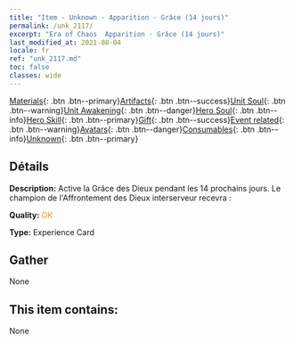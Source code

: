 ```yaml
---
title: "Item - Unknown - Apparition · Grâce (14 jours)"
permalink: /unk_2117/
excerpt: "Era of Chaos  Apparition · Grâce (14 jours)"
last_modified_at: 2021-08-04
locale: fr
ref: "unk_2117.md"
toc: false
classes: wide
---
```

 [Materials](/ItemsFR/){: .btn .btn--primary}[Artifacts](/ItemsFR/Artifacts/){: .btn .btn--success}[Unit Soul](/ItemsFR/UnitSoul/){: .btn .btn--warning}[Unit Awakening](/ItemsFR/UnitAwakening/){: .btn .btn--danger}[Hero Soul](/ItemsFR/HeroSoul/){: .btn .btn--info}[Hero Skill](/ItemsFR/HeroSkill/){: .btn .btn--primary}[Gift](/ItemsFR/Gift/){: .btn .btn--success}[Event related](/ItemsFR/Events/){: .btn .btn--warning}[Avatars](/ItemsFR/Avatars/){: .btn .btn--danger}[Consumables](/ItemsFR/Consumables/){: .btn .btn--info}[Unknown](/ItemsFR/Unknown/){: .btn .btn--primary}

## Détails
 **Description:** Active la Grâce des Dieux pendant les 14 prochains jours. Le champion de l'Affrontement des Dieux interserveur recevra :

 **Quality:** <span style="color: #FF8C00">OK</span>

 **Type:** Experience Card

## Gather

  None

## This item contains:

  None

